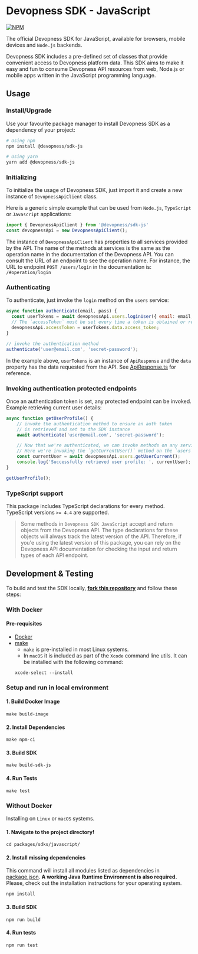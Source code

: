 # Devopness SDK - JavaScript

[![NPM](https://nodei.co/npm/@devopness/sdk-js.png?downloads=true&stars=true)](https://nodei.co/npm/@devopness/sdk-js/)

The official Devopness SDK for JavaScript, available for browsers, mobile devices and `Node.js` backends.

Devopness SDK includes a pre-defined set of classes that provide convenient access to Devopness platform data. This SDK aims to make it easy and fun to consume Devopness API resources from web, Node.js or mobile apps written in the JavaScript programming language.

## Usage

### Install/Upgrade
Use your favourite package manager to install Devopness SDK as a dependency of your project:
```bash
# Using npm
npm install @devopness/sdk-js

# Using yarn
yarn add @devopness/sdk-js
```

### Initializing

To initialize the usage of Devopness SDK, just import it and create a new instance of `DevopnessApiClient` class.

Here is a generic simple example that can be used from `Node.js`, `TypeScript` or `Javascript` applications:

```javascript
import { DevopnessApiClient } from '@devopness/sdk-js'
const devopnessApi = new DevopnessApiClient();
```

The instance of `DevopnessApiClient` has properties to all services provided by the API.
The name of the methods at services is the same as the operation name in the documentation of the
Devopness API. You can consult the URL of an endpoint to see the operation name. For instance,
the URL to endpoint `POST /users/login` in the documentation is: `/#operation/login`

### Authenticating

To authenticate, just invoke the `login` method on the `users` service:

```javascript
async function authenticate(email, pass) {
  const userTokens = await devopnessApi.users.loginUser({ email: email, password: pass });
  // The `accessToken` must be set every time a token is obtained or refreshed.
  devopnessApi.accessToken = userTokens.data.access_token;
}

// invoke the authentication method
authenticate('user@email.com', 'secret-password');
```

In the example above, `userTokens` is an instance of `ApiResponse` and the `data` property has the data requested from the API. See [ApiResponse.ts](https://github.com/devopness/devopness/blob/main/packages/sdks/javascript/src/common/ApiResponse.ts) for reference.

### Invoking authentication protected endpoints
Once an authentication token is set, any protected endpoint can be invoked.
Example retrieving current user details:

```javascript
async function getUserProfile() {
    // invoke the authentication method to ensure an auth token
    // is retrieved and set to the SDK instance
    await authenticate('user@email.com', 'secret-password');

    // Now that we're authenticated, we can invoke methods on any services.
    // Here we're invoking the `getCurrentUser()` method on the `users` service
    const currentUser = await devopnessApi.users.getUserCurrent();
    console.log('Successfully retrieved user profile: ', currentUser);
}

getUserProfile();
```

### TypeScript support
This package includes TypeScript declarations for every method.
TypeScript versions `>= 4.4` are supported.

>Some methods in `Devopness SDK JavaScript` accept and return objects from the Devopness API. The type declarations for these objects will always track the latest version of the API. Therefore, if you'e using the latest version of this package, you can rely on the Devopness API documentation for checking the input and return types of each API endpoint.

## Development & Testing
To build and test the SDK locally, [**fork this repository**](https://github.com/devopness/devopness/fork) and follow these steps:

### With Docker
#### Pre-requisites
- [Docker](https://www.docker.com/products/docker-desktop/)
- [make](https://www.gnu.org/software/make/)
  - `make` is pre-installed in most Linux systems.
  - In `macOS` it is included as part of the `Xcode` command line utils. It can be installed with the following command:
  ```
  xcode-select --install
  ```
### Setup and run in local environment
#### 1. Build Docker Image
```
make build-image
```

#### 2. Install Dependencies
```
make npm-ci
```

#### 3. Build SDK
```
make build-sdk-js
```

#### 4. Run Tests
```
make test
```

### Without Docker
Installing on ``Linux`` or ``macOS`` systems.

#### 1. Navigate to the project directory!
```shell
cd packages/sdks/javascript/
```

#### 2. Install missing dependencies
This command will install all modules listed as dependencies in [package.json](package.json). **A working Java Runtime Environment is also required.** Please, check out the installation instructions 
for your operating system.
```
npm install
```

#### 3. Build SDK
```
npm run build
```

#### 4. Run tests
```
npm run test
```
